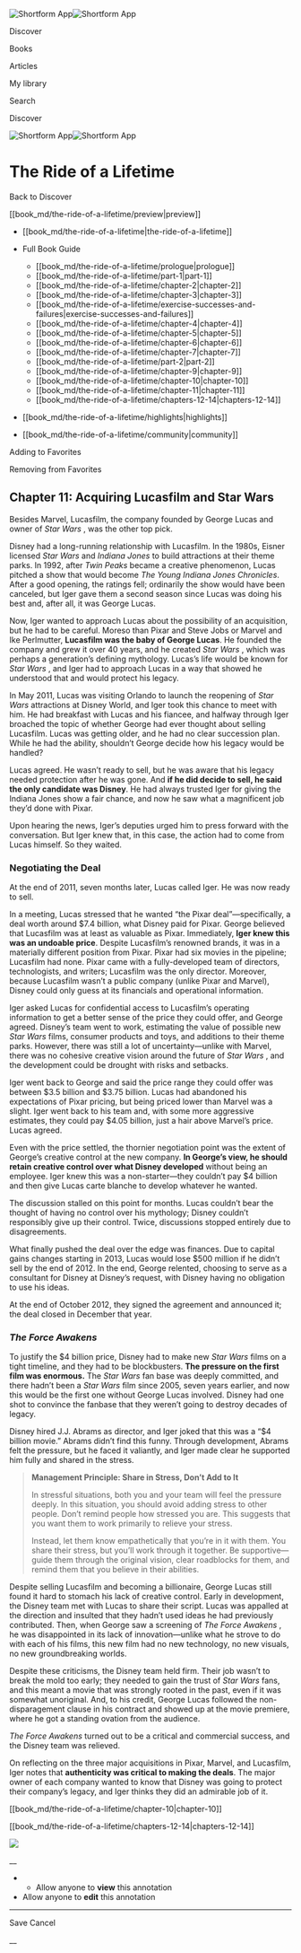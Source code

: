 ![Shortform App](/img/logo.36a2399e.svg)![Shortform App](/img/logo-dark.70c1b072.svg)

Discover

Books

Articles

My library

Search

Discover

![Shortform App](/img/logo.36a2399e.svg)![Shortform App](/img/logo-dark.70c1b072.svg)

# The Ride of a Lifetime

Back to Discover

[[book_md/the-ride-of-a-lifetime/preview|preview]]

  * [[book_md/the-ride-of-a-lifetime|the-ride-of-a-lifetime]]
  * Full Book Guide

    * [[book_md/the-ride-of-a-lifetime/prologue|prologue]]
    * [[book_md/the-ride-of-a-lifetime/part-1|part-1]]
    * [[book_md/the-ride-of-a-lifetime/chapter-2|chapter-2]]
    * [[book_md/the-ride-of-a-lifetime/chapter-3|chapter-3]]
    * [[book_md/the-ride-of-a-lifetime/exercise-successes-and-failures|exercise-successes-and-failures]]
    * [[book_md/the-ride-of-a-lifetime/chapter-4|chapter-4]]
    * [[book_md/the-ride-of-a-lifetime/chapter-5|chapter-5]]
    * [[book_md/the-ride-of-a-lifetime/chapter-6|chapter-6]]
    * [[book_md/the-ride-of-a-lifetime/chapter-7|chapter-7]]
    * [[book_md/the-ride-of-a-lifetime/part-2|part-2]]
    * [[book_md/the-ride-of-a-lifetime/chapter-9|chapter-9]]
    * [[book_md/the-ride-of-a-lifetime/chapter-10|chapter-10]]
    * [[book_md/the-ride-of-a-lifetime/chapter-11|chapter-11]]
    * [[book_md/the-ride-of-a-lifetime/chapters-12-14|chapters-12-14]]
  * [[book_md/the-ride-of-a-lifetime/highlights|highlights]]
  * [[book_md/the-ride-of-a-lifetime/community|community]]



Adding to Favorites 

Removing from Favorites 

## Chapter 11: Acquiring Lucasfilm and Star Wars

Besides Marvel, Lucasfilm, the company founded by George Lucas and owner of _Star Wars_ , was the other top pick.

Disney had a long-running relationship with Lucasfilm. In the 1980s, Eisner licensed _Star Wars_ and _Indiana Jones_ to build attractions at their theme parks. In 1992, after _Twin Peaks_ became a creative phenomenon, Lucas pitched a show that would become _The Young Indiana Jones Chronicles_. After a good opening, the ratings fell; ordinarily the show would have been canceled, but Iger gave them a second season since Lucas was doing his best and, after all, it was George Lucas.

Now, Iger wanted to approach Lucas about the possibility of an acquisition, but he had to be careful. Moreso than Pixar and Steve Jobs or Marvel and Ike Perlmutter, **Lucasfilm was the baby of George Lucas**. He founded the company and grew it over 40 years, and he created _Star Wars_ , which was perhaps a generation’s defining mythology. Lucas’s life would be known for _Star Wars_ , and Iger had to approach Lucas in a way that showed he understood that and would protect his legacy.

In May 2011, Lucas was visiting Orlando to launch the reopening of _Star Wars_ attractions at Disney World, and Iger took this chance to meet with him. He had breakfast with Lucas and his fiancee, and halfway through Iger broached the topic of whether George had ever thought about selling Lucasfilm. Lucas was getting older, and he had no clear succession plan. While he had the ability, shouldn’t George decide how his legacy would be handled?

Lucas agreed. He wasn’t ready to sell, but he was aware that his legacy needed protection after he was gone. And **if he did decide to sell, he said the only candidate was Disney**. He had always trusted Iger for giving the Indiana Jones show a fair chance, and now he saw what a magnificent job they’d done with Pixar.

Upon hearing the news, Iger’s deputies urged him to press forward with the conversation. But Iger knew that, in this case, the action had to come from Lucas himself. So they waited.

### Negotiating the Deal

At the end of 2011, seven months later, Lucas called Iger. He was now ready to sell.

In a meeting, Lucas stressed that he wanted “the Pixar deal”—specifically, a deal worth around $7.4 billion, what Disney paid for Pixar. George believed that Lucasfilm was at least as valuable as Pixar. Immediately, **Iger knew this was an undoable price**. Despite Lucasfilm’s renowned brands, it was in a materially different position from Pixar. Pixar had six movies in the pipeline; Lucasfilm had none. Pixar came with a fully-developed team of directors, technologists, and writers; Lucasfilm was the only director. Moreover, because Lucasfilm wasn’t a public company (unlike Pixar and Marvel), Disney could only guess at its financials and operational information.

Iger asked Lucas for confidential access to Lucasfilm’s operating information to get a better sense of the price they could offer, and George agreed. Disney’s team went to work, estimating the value of possible new _Star Wars_ films, consumer products and toys, and additions to their theme parks. However, there was still a lot of uncertainty—unlike with Marvel, there was no cohesive creative vision around the future of _Star Wars_ , and the development could be drought with risks and setbacks.

Iger went back to George and said the price range they could offer was between $3.5 billion and $3.75 billion. Lucas had abandoned his expectations of Pixar pricing, but being priced lower than Marvel was a slight. Iger went back to his team and, with some more aggressive estimates, they could pay $4.05 billion, just a hair above Marvel’s price. Lucas agreed.

Even with the price settled, the thornier negotiation point was the extent of George’s creative control at the new company. **In George’s view, he should retain creative control over what Disney developed** without being an employee. Iger knew this was a non-starter—they couldn’t pay $4 billion and then give Lucas carte blanche to develop whatever he wanted.

The discussion stalled on this point for months. Lucas couldn’t bear the thought of having no control over his mythology; Disney couldn’t responsibly give up their control. Twice, discussions stopped entirely due to disagreements.

What finally pushed the deal over the edge was finances. Due to capital gains changes starting in 2013, Lucas would lose $500 million if he didn’t sell by the end of 2012. In the end, George relented, choosing to serve as a consultant for Disney at Disney’s request, with Disney having no obligation to use his ideas.

At the end of October 2012, they signed the agreement and announced it; the deal closed in December that year.

### _The Force Awakens_

To justify the $4 billion price, Disney had to make new _Star Wars_ films on a tight timeline, and they had to be blockbusters. **The pressure on the first film was enormous.** The _Star Wars_ fan base was deeply committed, and there hadn’t been a _Star Wars_ film since 2005, seven years earlier, and now this would be the first one without George Lucas involved. Disney had one shot to convince the fanbase that they weren’t going to destroy decades of legacy.

Disney hired J.J. Abrams as director, and Iger joked that this was a “$4 billion movie.” Abrams didn’t find this funny. Through development, Abrams felt the pressure, but he faced it valiantly, and Iger made clear he supported him fully and shared in the stress.

> **Management Principle: Share in Stress, Don’t Add to It**
> 
> In stressful situations, both you and your team will feel the pressure deeply. In this situation, you should avoid adding stress to other people. Don’t remind people how stressed you are. This suggests that you want them to work primarily to relieve your stress.
> 
> Instead, let them know empathetically that you’re in it with them. You share their stress, but you’ll work through it together. Be supportive—guide them through the original vision, clear roadblocks for them, and remind them that you believe in their abilities.

Despite selling Lucasfilm and becoming a billionaire, George Lucas still found it hard to stomach his lack of creative control. Early in development, the Disney team met with Lucas to share their script. Lucas was appalled at the direction and insulted that they hadn’t used ideas he had previously contributed. Then, when George saw a screening of _The Force Awakens_ , he was disappointed in its lack of innovation—unlike what he strove to do with each of his films, this new film had no new technology, no new visuals, no new groundbreaking worlds.

Despite these criticisms, the Disney team held firm. Their job wasn’t to break the mold too early; they needed to gain the trust of _Star Wars_ fans, and this meant a movie that was strongly rooted in the past, even if it was somewhat unoriginal. And, to his credit, George Lucas followed the non-disparagement clause in his contract and showed up at the movie premiere, where he got a standing ovation from the audience.

_The Force Awakens_ turned out to be a critical and commercial success, and the Disney team was relieved.

On reflecting on the three major acquisitions in Pixar, Marvel, and Lucasfilm, Iger notes that **authenticity was critical to making the deals**. The major owner of each company wanted to know that Disney was going to protect their company’s legacy, and Iger thinks they did an admirable job of it.

[[book_md/the-ride-of-a-lifetime/chapter-10|chapter-10]]

[[book_md/the-ride-of-a-lifetime/chapters-12-14|chapters-12-14]]

![](https://bat.bing.com/action/0?ti=56018282&Ver=2&mid=19852ed5-f168-4057-a7dc-bc1fd7381a74&sid=1711133063fa11eebdec89a8b8ae3bbc&vid=171147a063fa11eea7440fcfeb230d96&vids=0&msclkid=N&pi=0&lg=en-US&sw=800&sh=600&sc=24&nwd=1&tl=Shortform%20%7C%20Book&p=https%3A%2F%2Fwww.shortform.com%2Fapp%2Fbook%2Fthe-ride-of-a-lifetime%2Fchapter-11&r=&lt=336&evt=pageLoad&sv=1&rn=719829)

__

  *   * Allow anyone to **view** this annotation
  * Allow anyone to **edit** this annotation



* * *

Save Cancel

__



